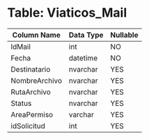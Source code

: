 # Table: Viaticos_Mail

| Column Name | Data Type | Nullable |
|-------------|-----------|----------|
| IdMail | int | NO |
| Fecha | datetime | NO |
| Destinatario | nvarchar | YES |
| NombreArchivo | nvarchar | YES |
| RutaArchivo | nvarchar | YES |
| Status | nvarchar | YES |
| AreaPermiso | varchar | YES |
| idSolicitud | int | YES |
